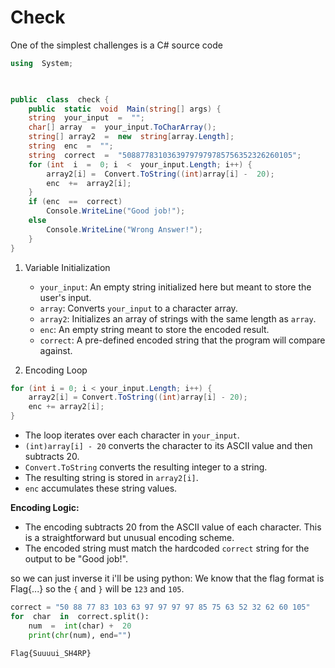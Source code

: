 # Check
One of the simplest challenges is a C# source code

```csharp
using  System;

  

public  class  check {
	public  static  void  Main(string[] args) {
	string  your_input  =  "";
	char[] array  =  your_input.ToCharArray();
	string[] array2  =  new  string[array.Length];
	string  enc  =  "";
	string  correct  =  "50887783103639797979785756352326260105";
	for (int  i  =  0; i  <  your_input.Length; i++) {
		array2[i] =  Convert.ToString((int)array[i] -  20);
		enc  +=  array2[i];
	}
	if (enc  ==  correct)
		Console.WriteLine("Good job!");
	else
		Console.WriteLine("Wrong Answer!");
	}
}
```
 1. Variable Initialization
	-   `your_input`: An empty string initialized here but meant to store the user's input.
	-   `array`: Converts `your_input` to a character array.
	-   `array2`: Initializes an array of strings with the same length as `array`.
	-   `enc`: An empty string meant to store the encoded result.
	-   `correct`: A pre-defined encoded string that the program will compare against.

 2. Encoding Loop
```csharp
for (int i = 0; i < your_input.Length; i++) {
    array2[i] = Convert.ToString((int)array[i] - 20);
    enc += array2[i];
}
```
-   The loop iterates over each character in `your_input`.
-   `(int)array[i] - 20` converts the character to its ASCII value and then subtracts 20.
-   `Convert.ToString` converts the resulting integer to a string.
-   The resulting string is stored in `array2[i]`.
- `enc` accumulates these string values.


**Encoding Logic:**

-   The encoding subtracts 20 from the ASCII value of each character. This is a straightforward but unusual encoding scheme.
-   The encoded string must match the hardcoded `correct` string for the output to be "Good job!".

so we can just inverse it i'll be using python:
We know that the flag format is Flag{...} so the `{` and `}` will be `123` and `105`.
```python
correct = "50 88 77 83 103 63 97 97 97 97 85 75 63 52 32 62 60 105"
for  char  in  correct.split():
	num  =  int(char) +  20
	print(chr(num), end="")
```
`Flag{Suuuui_SH4RP}`
